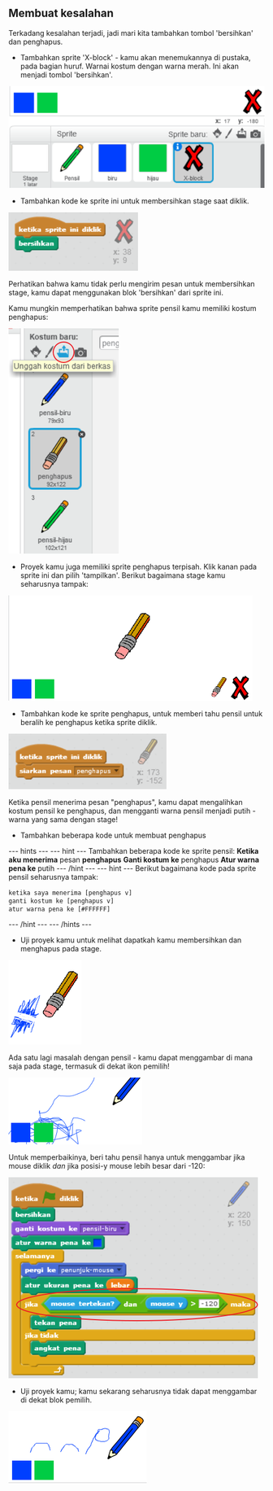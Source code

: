 ## Membuat kesalahan

Terkadang kesalahan terjadi, jadi mari kita tambahkan tombol 'bersihkan' dan penghapus.

+ Tambahkan sprite 'X-block' - kamu akan menemukannya di pustaka, pada bagian huruf. Warnai kostum dengan warna merah. Ini akan menjadi tombol 'bersihkan'.

![tangkapan layar](images/paint-x.png)

+ Tambahkan kode ke sprite ini untuk membersihkan stage saat diklik.

![Bersihkan stage](images/clear-stage.png)

Perhatikan bahwa kamu tidak perlu mengirim pesan untuk membersihkan stage, kamu dapat menggunakan blok 'bersihkan' dari sprite ini.

Kamu mungkin memperhatikan bahwa sprite pensil kamu memiliki kostum penghapus:

![tangkapan layar](images/paint-eraser-costume.png)

+ Proyek kamu juga memiliki sprite penghapus terpisah. Klik kanan pada sprite ini dan pilih 'tampilkan'. Berikut bagaimana stage kamu seharusnya tampak:

![tangkapan layar](images/paint-eraser-stage.png)

+ Tambahkan kode ke sprite penghapus, untuk memberi tahu pensil untuk beralih ke penghapus ketika sprite diklik.

![Siarkan penghapus](images/broadcast-eraser.png)

Ketika pensil menerima pesan "penghapus", kamu dapat mengalihkan kostum pensil ke penghapus, dan mengganti warna pensil menjadi putih - warna yang sama dengan stage!

+ Tambahkan beberapa kode untuk membuat penghapus

\--- hints \--- \--- hint \--- Tambahkan beberapa kode ke sprite pensil: **Ketika aku menerima** pesan **penghapus** **Ganti kostum ke** penghapus **Atur warna pena ke** putih \--- /hint \--- \--- hint \--- Berikut bagaimana kode pada sprite pensil seharusnya tampak:

```blocks
ketika saya menerima [penghapus v]
ganti kostum ke [penghapus v]
atur warna pena ke [#FFFFFF]
```

\--- /hint \--- \--- /hints \---

+ Uji proyek kamu untuk melihat dapatkah kamu membersihkan dan menghapus pada stage.

![tangkapan layar](images/paint-erase-test.png)

Ada satu lagi masalah dengan pensil - kamu dapat menggambar di mana saja pada stage, termasuk di dekat ikon pemilih!

![tangkapan layar](images/paint-draw-problem.png)

Untuk memperbaikinya, beri tahu pensil hanya untuk menggambar jika mouse diklik *dan* jika posisi-y mouse lebih besar dari -120:

![tangkapan layar](images/pencil-gt-code.png)

+ Uji proyek kamu; kamu sekarang seharusnya tidak dapat menggambar di dekat blok pemilih.

![tangkapan layar](images/paint-fixed.png)